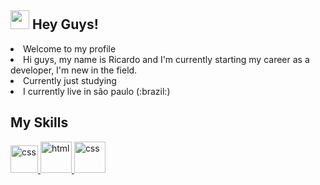 ## <img src="https://media.giphy.com/media/hvRJCLFzcasrR4ia7z/giphy.gif" width="30px"> Hey Guys! 
<li>Welcome to my profile</li>
<li>Hi guys, my name is Ricardo and I'm currently starting my career as a developer, I'm new in the field.</li>
<li>Currently just studying</li>
<li>I currently live in são paulo (:brazil:)</li>

 
## My Skills
  
   <a href="https://user-images.githubusercontent.com/85380483/152661746-db36d2cc-583b-47d2-994c-0bc807c4d7f0.png">
  <img alt="css" height="44" width="44" src="https://user-images.githubusercontent.com/85380483/152661746-db36d2cc-583b-47d2-994c-0bc807c4d7f0.png" style="max-widht:100%;">
  
  <a href="https://user-images.githubusercontent.com/85380483/127408618-2bdd66b7-9706-48ef-8903-d9809a2d275f.png">
  <img alt="html" height="50" width="50" src="https://user-images.githubusercontent.com/85380483/127408618-2bdd66b7-9706-48ef-8903-d9809a2d275f.png" style="max-widht:100%;">
     
  <a href="https://user-images.githubusercontent.com/85380483/127408619-9d8b9df5-d0d9-4a26-a7f9-08ef418569c5.png">
  <img alt="css" height="50" width="50" src="https://user-images.githubusercontent.com/85380483/127408619-9d8b9df5-d0d9-4a26-a7f9-08ef418569c5.png" style="max-widht:100%;">
   
 
     

      

   
   




     


      
      









<!--
**RicardoCamarinha/RicardoCamarinha** is a ✨ _special_ ✨ repository because its `README.md` (this file) appears on your GitHub profile.

Here are some ideas to get you started:

- 🔭 I’m currently working on ...
- 🌱 I’m currently learning ...
- 👯 I’m looking to collaborate on ...
- 🤔 I’m looking for help with ...
- 💬 Ask me about ...
- 📫 How to reach me: ...
- 😄 Pronouns: ...
- ⚡ Fun fact: ...
-->

